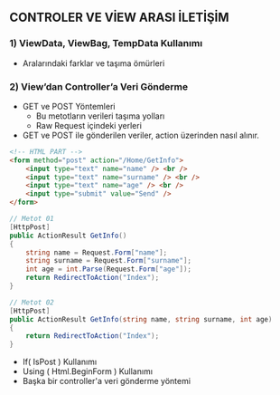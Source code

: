 ## CONTROLER VE VİEW ARASI İLETİŞİM

### 1) ViewData, ViewBag, TempData Kullanımı
- Aralarındaki farklar ve taşıma ömürleri

### 2) View’dan Controller’a Veri Gönderme
- GET ve POST Yöntemleri
    - Bu metotların verileri taşıma yolları
    - Raw Request içindeki yerleri
- GET ve POST ile gönderilen veriler, action üzerinden nasıl alınır.

```html
<!-- HTML PART -->
<form method="post" action="/Home/GetInfo">
    <input type="text" name="name" /> <br />
    <input type="text" name="surname" /> <br />
    <input type="text" name="age" /> <br />
    <input type="submit" value="Send" />
</form>
``` 

```cs
// Metot 01
[HttpPost]
public ActionResult GetInfo()
{
    string name = Request.Form["name"];
    string surname = Request.Form["surname"];
    int age = int.Parse(Request.Form["age"]);
    return RedirectToAction("Index");
}
```

```cs
// Metot 02
[HttpPost]
public ActionResult GetInfo(string name, string surname, int age)
{
    return RedirectToAction("Index");
}
```

- If( IsPost ) Kullanımı
- Using ( Html.BeginForm ) Kullanımı
- Başka bir controller'a veri gönderme yöntemi